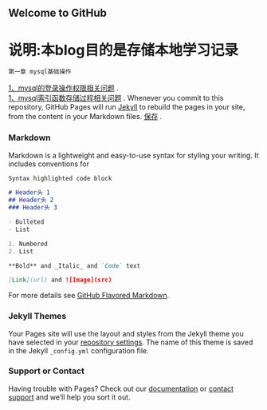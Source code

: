 ## Welcome to GitHub 
# 说明:本blog目的是存储本地学习记录
```markdown
第一章 mysql基础操作
```
[1、mysql的登录操作权限相关问题](https://github.com/xiongzhenggang/xiongzhenggang.github.io/blob/master/数据库相关/mysql登录编码权限赋予.txt) .</br>
[1、mysql索引函数存储过程相关问题](https://github.com/xiongzhenggang/xiongzhenggang.github.io/blob/master/数据库相关/mysql索引函数存储过程.txt) .
Whenever you commit to this repository, GitHub Pages will run [Jekyll](https://jekyllrb.com/) to rebuild the pages in your site, from the content in your Markdown files.
[保存](https://github.com/xiongzhenggang/xiongzhenggang.github.blog/edit/master/README.md) .
### Markdown

Markdown is a lightweight and easy-to-use syntax for styling your writing. It includes conventions for

```markdown
Syntax highlighted code block

# Header头 1
## Header头 2
### Header头 3

- Bulleted
- List

1. Numbered
2. List

**Bold** and _Italic_ and `Code` text

[Link](url) and ![Image](src)
```

For more details see [GitHub Flavored Markdown](https://guides.github.com/features/mastering-markdown/).

### Jekyll Themes

Your Pages site will use the layout and styles from the Jekyll theme you have selected in your [repository settings](https://github.com/xiongzhenggang/xiongzhenggang.github.blog/settings). The name of this theme is saved in the Jekyll `_config.yml` configuration file.

### Support or Contact

Having trouble with Pages? Check out our [documentation](https://help.github.com/categories/github-pages-basics/) or [contact support](https://github.com/contact) and we’ll help you sort it out.
